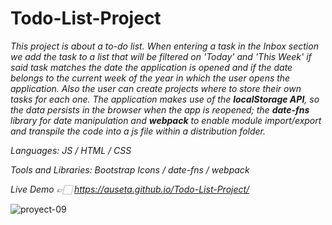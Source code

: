 # Todo-List-Project

*This project is about a to-do list. When entering a task in the Inbox section we add the task to a list that will be filtered on 'Today' and 'This Week' if said task matches the date the application is opened and if the date belongs to the current week of the year in which the user opens the application. Also the user can create projects where to store their own tasks for each one.
The application makes use of the **localStorage API**, so the data persists in the browser when the app is reopened; the **date-fns** library for date manipulation and **webpack** to enable module import/export and transpile the code into a js file within a distribution folder.*

*Languages: JS / HTML / CSS*

*Tools and Libraries: Bootstrap Icons / date-fns / webpack*

*Live Demo 👉🏻 https://auseta.github.io/Todo-List-Project/*

![proyect-09](https://user-images.githubusercontent.com/89555954/201728788-917e09f9-8249-44bb-9a17-d11cdde5a75b.jpg)
